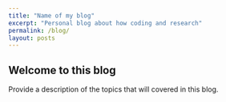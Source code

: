 ```yaml
---
title: "Name of my blog"
excerpt: "Personal blog about how coding and research"
permalink: /blog/
layout: posts
---
```


## Welcome to this blog

Provide a description of the topics that will covered in this blog.

